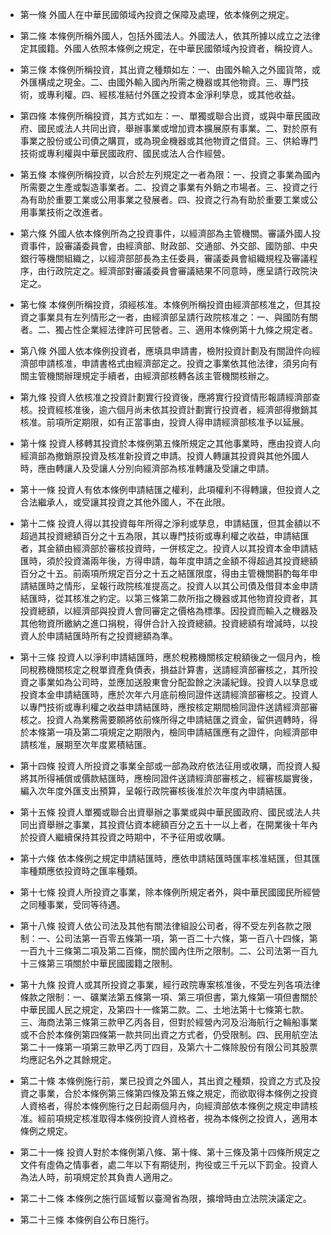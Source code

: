 * 第一條 外國人在中華民國領域內投資之保障及處理，依本條例之規定。

* 第二條 本條例所稱外國人，包括外國法人。外國法人，依其所據以成立之法律定其國籍。外國人依照本條例之規定，在中華民國領域內投資者，稱投資人。

* 第三條 本條例所稱投資，其出資之種類如左：一、由國外輸入之外國貨幣，或外匯構成之現金。二、由國外輸入國內所需之機器或其他物資。三、專門技術，或專利權。四、經核准結付外匯之投資本金淨利孳息，或其他收益。

* 第四條 本條例所稱投資，其方式如左：一、單獨或聯合出資，或與中華民國政府、國民或法人共同出資，舉辦事業或增加資本擴展原有事業。二、對於原有事業之股份或公司債之購買，或為現金機器或其他物資之借貸。三、供給專門技術或專利權與中華民國政府、國民或法人合作經營。

* 第五條 本條例所稱投資，以合於左列規定之一者為限：一、投資之事業為國內所需要之生產或製造事業者。二、投資之事業有外銷之市場者。三、投資之行為有助於重要工業或公用事業之發展者。四、投資之行為有助於重要工業或公用事業技術之改進者。

* 第六條 外國人依本條例所為之投資事件，以經濟部為主管機關。審議外國人投資事件，設審議委員會，由經濟部、財政部、交通部、外交部、國防部、中央銀行等機關組織之，以經濟部部長為主任委員，審議委員會組織規程及審議程序，由行政院定之。經濟部對審議委員會審議結果不同意時，應呈請行政院決定之。

* 第七條 本條例所稱投資，須經核准。本條例所稱投資由經濟部核准之，但其投資之事業具有左列情形之一者，由經濟部呈請行政院核准之：一、與國防有關者。二、獨占性企業經法律許可民營者。三、適用本條例第十九條之規定者。

* 第八條 外國人依本條例投資者，應填具申請書，檢附投資計劃及有關證件向經濟部申請核准，申請書格式由經濟部定之。投資之事業依其他法律，須另向有關主管機關辦理規定手續者，由經濟部核轉各該主管機關核辦之。

* 第九條 投資人依核准之投資計劃實行投資後，應將實行投資情形報請經濟部查核。投資經核准後，逾六個月尚未依其投資計劃實行投資者，經濟部得撤銷其核准。前項所定期限，如有正當事由，投資人得申請經濟部核准予以延展。

* 第十條 投資人移轉其投資於本條例第五條所規定之其他事業時，應由投資人向經濟部為撤銷原投資及核准新投資之申請。投資人轉讓其投資與其他外國人時，應由轉讓人及受讓人分別向經濟部為核准轉讓及受讓之申請。

* 第十一條 投資人有依本條例申請結匯之權利，此項權利不得轉讓，但投資人之合法繼承人，或受讓其投資之其他外國人，不在此限。

* 第十二條 投資人得以其投資每年所得之淨利或孳息，申請結匯，但其金額以不超過其投資總額百分之十五為限，其以專門技術或專利權之收益，申請結匯者，其金額由經濟部於審核投資時，一併核定之。投資人以其投資本金申請結匯時，須於投資滿兩年後，方得申請，每年度申請之金額不得超過其投資總額百分之十五。前兩項所規定百分之十五之結匯限度，得由主管機關斟酌每年申請結匯時之情形，呈報行政院核准提高之。投資人以其公司債及借貸本金申請結匯時，從其核准之約定。以第三條第二款所指之機器或其他物資投資者，其投資總額，以經濟部與投資人會同審定之價格為標準。因投資而輸入之機器及其他物資所繳納之進口捐稅，得併合計入投資總額。投資總額有增減時，以投資人於申請結匯時所有之投資總額為準。

* 第十三條 投資人以淨利申請結匯時，應於稅務機關核定稅額後之一個月內，檢同稅務機關核定之稅單資產負債表，損益計算書，送請經濟部審核之，其所投資之事業如為公司時，並應加送股東會分配盈餘之決議紀錄。投資人以孳息或投資本金申請結匯時，應於次年六月底前檢同證件送請經濟部審核之。投資人以專門技術或專利權之收益申請結匯時，應按核定期間檢同證件送請經濟部審核之。投資人為業務需要願將依前條所得之申請結匯之資金，留供週轉時，得於本條第一項及第二項規定之期限內，檢同申請結匯應有之證件，向經濟部申請核准，展期至次年度累積結匯。

* 第十四條 投資人所投資之事業全部或一部為政府依法征用或收購，而投資人擬將其所得補償或價款結匯時，應檢同證件送請經濟部審核之，經審核屬實後，編入次年度外匯支出預算，呈報行政院審核後准於次年度內申請結匯。

* 第十五條 投資人單獨或聯合出資舉辦之事業或與中華民國政府、國民或法人共同出資舉辦之事業，其投資佔資本總額百分之五十一以上者，在開業後十年內於投資人繼續保持其投資之時期中，不予征用或收購。

* 第十六條 依本條例之規定申請結匯時，應依申請結匯時匯率核准結匯，但其匯率種類應依投資時之匯率種類。

* 第十七條 投資人所投資之事業，除本條例所規定者外，與中華民國國民所經營之同種事業，受同等待遇。

* 第十八條 投資人依公司法及其他有關法律組設公司者，得不受左列各款之限制：一、公司法第一百零五條第一項，第一百二十六條，第一百八十四條，第一百九十三條第二項及第二百條，關於國內住所之限制。二、公司法第一百九十三條第三項關於中華民國國籍之限制。

* 第十九條 投資人或其所投資之事業，經行政院專案核准後，不受左列各項法律條款之限制：一、礦業法第五條第一項、第三項但書，第九條第一項但書關於中華民國人民之規定，及第四十一絛第二款。二、土地法第十七條第七款。三、海商法第三條第三款甲乙丙各目，但對於經營內河及沿海航行之輪船事業或不合於本條例第四條第一款共同出資之方式者，仍受限制。四、民用航空法第二十一條第一項第三款甲乙丙丁四目，及第六十二條除股份有限公司其股票均應記名外之其餘規定。

* 第二十條 本條例施行前，業已投資之外國人，其出資之種類，投資之方式及投資之事業，合於本條例第三條第四條及第五條之規定，而欲取得本條例之投資人資格者，得於本條例施行之日起兩個月內，向經濟部依本條例之規定申請核准。經前項規定核准取得本條例投資人資格者，視為本條例之投資人，適用本條例之規定。

* 第二十一條 投資人對於本條例第八條、第十條、第十三條及第十四條所規定之文件有虛偽之情事者，處二年以下有期徒刑，拘役或三千元以下罰金。投資人為法人時，前項規定於其負責人適用之。

* 第二十二條 本條例之施行區域暫以臺灣省為限，擴增時由立法院決議定之。

* 第二十三條 本條例自公布日施行。

